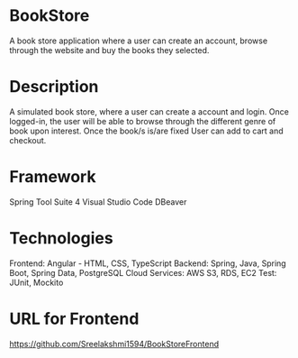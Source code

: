 # BookStore
A book store application where a user can create an account, browse through the website and buy the books they selected.

# Description
A simulated book store, where a user can create a account and login. 
Once logged-in, the user will be able to browse through the different genre of book upon interest. 
Once the book/s is/are fixed User can add to cart and checkout.

# Framework
  Spring Tool Suite 4
  Visual Studio Code
  DBeaver

# Technologies
  Frontend: Angular - HTML, CSS, TypeScript
  Backend: Spring, Java, Spring Boot, Spring Data, PostgreSQL 
  Cloud Services: AWS S3, RDS, EC2
  Test: JUnit, Mockito
 
 # URL for Frontend
 https://github.com/Sreelakshmi1594/BookStoreFrontend
